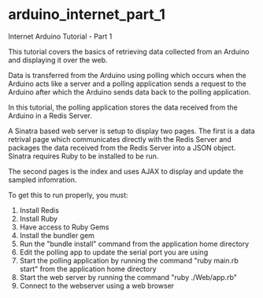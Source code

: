 arduino_internet_part_1
=======================

Internet Arduino Tutorial - Part 1

This tutorial covers the basics of retrieving data collected from an Arduino and displaying it over the web.

Data is transferred from the Arduino using polling which occurs when the Arduino acts like a server and a
polling application sends a request to the Arduino after which the Arduino sends data back to the polling application.

In this tutorial, the polling application stores the data received from the Arduino in a Redis Server.

A Sinatra based web server is setup to display two pages.  The first is a data retrival page which communicates directly with the Redis Server
and packages the data received from the Redis Server into a JSON object.  Sinatra requires Ruby to be installed to be run.

The second pages is the index and uses AJAX to display and update the sampled infomration.

To get this to run properly, you must:
1) Install Redis
2) Install Ruby
3) Have access to Ruby Gems
4) Install the bundler gem
5) Run the "bundle install" command from the application home directory
6) Edit the polling app to update the serial port you are using
7) Start the polling application by running the command "ruby main.rb start" from the application home directory
8) Start the web server by running the command "ruby ./Web/app.rb"
9) Connect to the webserver using a web browser
